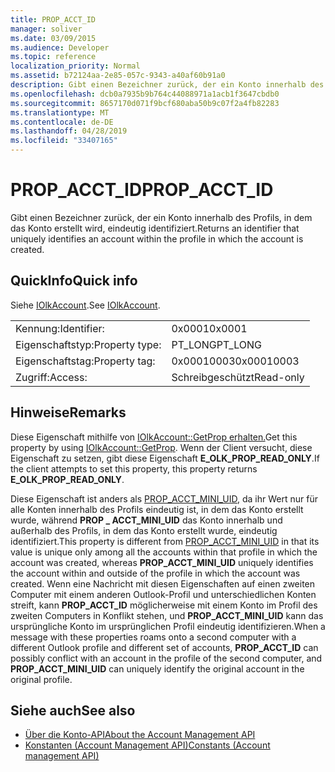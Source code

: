```yaml
---
title: PROP_ACCT_ID
manager: soliver
ms.date: 03/09/2015
ms.audience: Developer
ms.topic: reference
localization_priority: Normal
ms.assetid: b72124aa-2e85-057c-9343-a40af60b91a0
description: Gibt einen Bezeichner zurück, der ein Konto innerhalb des Profils, in dem das Konto erstellt wird, eindeutig identifiziert.
ms.openlocfilehash: dcb0a7935b9b764c44088971a1acb1f3647cbdb0
ms.sourcegitcommit: 8657170d071f9bcf680aba50b9c07f2a4fb82283
ms.translationtype: MT
ms.contentlocale: de-DE
ms.lasthandoff: 04/28/2019
ms.locfileid: "33407165"
---
```

# <a name="prop_acct_id"></a><span data-ttu-id="b4182-103">PROP_ACCT_ID</span><span class="sxs-lookup"><span data-stu-id="b4182-103">PROP_ACCT_ID</span></span>

<span data-ttu-id="b4182-104">Gibt einen Bezeichner zurück, der ein Konto innerhalb des Profils, in dem das Konto erstellt wird, eindeutig identifiziert.</span><span class="sxs-lookup"><span data-stu-id="b4182-104">Returns an identifier that uniquely identifies an account within the profile in which the account is created.</span></span>
  
## <a name="quick-info"></a><span data-ttu-id="b4182-105">QuickInfo</span><span class="sxs-lookup"><span data-stu-id="b4182-105">Quick info</span></span>

<span data-ttu-id="b4182-106">Siehe [IOlkAccount](iolkaccount.md).</span><span class="sxs-lookup"><span data-stu-id="b4182-106">See [IOlkAccount](iolkaccount.md).</span></span>
  
|||
|:-----|:-----|
|<span data-ttu-id="b4182-107">Kennung:</span><span class="sxs-lookup"><span data-stu-id="b4182-107">Identifier:</span></span>  <br/> |<span data-ttu-id="b4182-108">0x0001</span><span class="sxs-lookup"><span data-stu-id="b4182-108">0x0001</span></span>  <br/> |
|<span data-ttu-id="b4182-109">Eigenschaftstyp:</span><span class="sxs-lookup"><span data-stu-id="b4182-109">Property type:</span></span>  <br/> |<span data-ttu-id="b4182-110">PT_LONG</span><span class="sxs-lookup"><span data-stu-id="b4182-110">PT_LONG</span></span>  <br/> |
|<span data-ttu-id="b4182-111">Eigenschaftstag:</span><span class="sxs-lookup"><span data-stu-id="b4182-111">Property tag:</span></span>  <br/> |<span data-ttu-id="b4182-112">0x00010003</span><span class="sxs-lookup"><span data-stu-id="b4182-112">0x00010003</span></span>  <br/> |
|<span data-ttu-id="b4182-113">Zugriff:</span><span class="sxs-lookup"><span data-stu-id="b4182-113">Access:</span></span>  <br/> |<span data-ttu-id="b4182-114">Schreibgeschützt</span><span class="sxs-lookup"><span data-stu-id="b4182-114">Read-only</span></span>  <br/> |
   
## <a name="remarks"></a><span data-ttu-id="b4182-115">Hinweise</span><span class="sxs-lookup"><span data-stu-id="b4182-115">Remarks</span></span>

<span data-ttu-id="b4182-116">Diese Eigenschaft mithilfe von [IOlkAccount::GetProp erhalten.](iolkaccount-getprop.md)</span><span class="sxs-lookup"><span data-stu-id="b4182-116">Get this property by using [IOlkAccount::GetProp](iolkaccount-getprop.md).</span></span> <span data-ttu-id="b4182-117">Wenn der Client versucht, diese Eigenschaft zu setzen, gibt diese Eigenschaft **E_OLK_PROP_READ_ONLY**.</span><span class="sxs-lookup"><span data-stu-id="b4182-117">If the client attempts to set this property, this property returns **E_OLK_PROP_READ_ONLY**.</span></span> 
  
<span data-ttu-id="b4182-118">Diese Eigenschaft ist anders als [PROP_ACCT_MINI_UID,](prop_acct_mini_uid.md) da ihr Wert nur für alle Konten innerhalb des Profils eindeutig ist, in dem das Konto erstellt wurde, während **PROP \_ ACCT_MINI_UID** das Konto innerhalb und außerhalb des Profils, in dem das Konto erstellt wurde, eindeutig identifiziert.</span><span class="sxs-lookup"><span data-stu-id="b4182-118">This property is different from [PROP_ACCT_MINI_UID](prop_acct_mini_uid.md) in that its value is unique only among all the accounts within that profile in which the account was created, whereas **PROP\_ACCT_MINI_UID** uniquely identifies the account within and outside of the profile in which the account was created.</span></span> <span data-ttu-id="b4182-119">Wenn eine Nachricht mit diesen Eigenschaften auf einen zweiten Computer mit einem anderen Outlook-Profil und unterschiedlichen Konten streift, kann **PROP_ACCT_ID** möglicherweise mit einem Konto im Profil des zweiten Computers in Konflikt stehen, und **PROP_ACCT_MINI_UID** kann das ursprüngliche Konto im ursprünglichen Profil eindeutig identifizieren.</span><span class="sxs-lookup"><span data-stu-id="b4182-119">When a message with these properties roams onto a second computer with a different Outlook profile and different set of accounts, **PROP_ACCT_ID** can possibly conflict with an account in the profile of the second computer, and **PROP_ACCT_MINI_UID** can uniquely identify the original account in the original profile.</span></span> 
  
## <a name="see-also"></a><span data-ttu-id="b4182-120">Siehe auch</span><span class="sxs-lookup"><span data-stu-id="b4182-120">See also</span></span>

- [<span data-ttu-id="b4182-121">Über die Konto-API</span><span class="sxs-lookup"><span data-stu-id="b4182-121">About the Account Management API</span></span>](about-the-account-management-api.md)  
- [<span data-ttu-id="b4182-122">Konstanten (Account Management API)</span><span class="sxs-lookup"><span data-stu-id="b4182-122">Constants (Account management API)</span></span>](constants-account-management-api.md)

